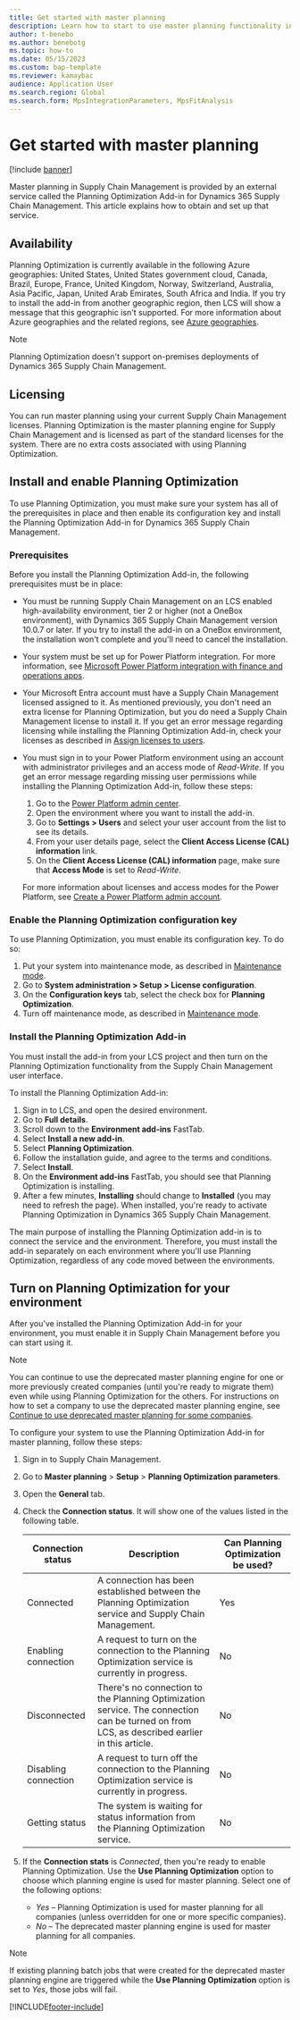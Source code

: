 ```yaml
---
title: Get started with master planning
description: Learn how to start to use master planning functionality in Dynamics 365 Supply Chain Management, including outlines on availability and licensing. 
author: t-benebo
ms.author: benebotg
ms.topic: how-to
ms.date: 05/15/2023
ms.custom: bap-template
ms.reviewer: kamaybac
audience: Application User
ms.search.region: Global
ms.search.form: MpsIntegrationParameters, MpsFitAnalysis
---
```


# Get started with master planning

[!include [banner](../../includes/banner.md)]

Master planning in Supply Chain Management is provided by an external service called the Planning Optimization Add-in for Dynamics 365 Supply Chain Management. This article explains how to obtain and set up that service.

## Availability

Planning Optimization is currently available in the following Azure geographies: United States, United States government cloud, Canada, Brazil, Europe, France, United Kingdom, Norway, Switzerland, Australia, Asia Pacific, Japan, United Arab Emirates, South Africa and India. If you try to install the add-in from another geographic region, then LCS will show a message that this geographic isn't supported. For more information about Azure geographies and the related regions, see [Azure geographies](https://azure.microsoft.com/global-infrastructure/geographies/#geographies).

> [!NOTE]
> Planning Optimization doesn't support on-premises deployments of Dynamics 365 Supply Chain Management.

## Licensing

You can run master planning using your current Supply Chain Management licenses. Planning Optimization is the master planning engine for Supply Chain Management and is licensed as part of the standard licenses for the system. There are no extra costs associated with using Planning Optimization.

## <a name="install-enable-po"></a>Install and enable Planning Optimization

To use Planning Optimization, you must make sure your system has all of the prerequisites in place and then enable its configuration key and install the Planning Optimization Add-in for Dynamics 365 Supply Chain Management.

### Prerequisites

Before you install the Planning Optimization Add-in, the following prerequisites must be in place:

- You must be running Supply Chain Management on an LCS enabled high-availability environment, tier 2 or higher (not a OneBox environment), with Dynamics 365 Supply Chain Management version 10.0.7 or later. If you try to install the add-in on a OneBox environment, the installation won't complete and you'll need to cancel the installation.

- Your system must be set up for Power Platform integration. For more information, see [Microsoft Power Platform integration with finance and operations apps](../../../fin-ops-core/dev-itpro/power-platform/overview.md).

- Your Microsoft Entra account must have a Supply Chain Management licensed assigned to it. As mentioned previously, you don't need an extra license for Planning Optimization, but you do need a Supply Chain Management license to install it. If you get an error message regarding licensing while installing the Planning Optimization Add-in, check your licenses as described in [Assign licenses to users](/microsoft-365/admin/manage/assign-licenses-to-users).

- You must sign in to your Power Platform environment using an account with administrator privileges and an access mode of *Read-Write*. If you get an error message regarding missing user permissions while installing the Planning Optimization Add-in, follow these steps:
    1. Go to the [Power Platform admin center](https://admin.powerplatform.microsoft.com/).
    1. Open the environment where you want to install the add-in.
    1. Go to **Settings \> Users** and select your user account from the list to see its details.
    1. From your user details page, select the **Client Access License (CAL) information** link.
    1. On the **Client Access License (CAL) information** page, make sure that **Access Mode** is set to *Read-Write*.
  
    For more information about licenses and access modes for the Power Platform, see [Create a Power Platform admin account](/power-platform/admin/global-service-administrators-can-administer-without-license#create-a-power-platform-admin-account).

### Enable the Planning Optimization configuration key

To use Planning Optimization, you must enable its configuration key. To do so:

1. Put your system into maintenance mode, as described in [Maintenance mode](../../../fin-ops-core/dev-itpro/sysadmin/maintenance-mode.md).
1. Go to **System administration \> Setup \> License configuration**.
1. On the **Configuration keys** tab, select the check box for **Planning Optimization**.
1. Turn off maintenance mode, as described in [Maintenance mode](../../../fin-ops-core/dev-itpro/sysadmin/maintenance-mode.md).

### Install the Planning Optimization Add-in

You must install the add-in from your LCS project and then turn on the Planning Optimization functionality from the Supply Chain Management user interface.

To install the Planning Optimization Add-in:

1. Sign in to LCS, and open the desired environment.
1. Go to **Full details**.
1. Scroll down to the **Environment add-ins** FastTab.
1. Select **Install a new add-in**.
1. Select **Planning Optimization**.
1. Follow the installation guide, and agree to the terms and conditions.
1. Select **Install**.
1. On the **Environment add-ins** FastTab, you should see that Planning Optimization is installing.
1. After a few minutes, **Installing** should change to **Installed** (you may need to refresh the page). When installed, you're ready to activate Planning Optimization in Dynamics 365 Supply Chain Management.

The main purpose of installing the Planning Optimization add-in is to connect the service and the environment. Therefore, you must install the add-in separately on each environment where you'll use Planning Optimization, regardless of any code moved between the environments.

## Turn on Planning Optimization for your environment

After you've installed the Planning Optimization Add-in for your environment, you must enable it in Supply Chain Management before you can start using it.

> [!NOTE]
> You can continue to use the deprecated master planning engine for one or more previously created companies (until you're ready to migrate them) even while using Planning Optimization for the others. For instructions on how to set a company to use the deprecated master planning engine, see [Continue to use deprecated master planning for some companies](../continue-using-deprecated-planning.md).

To configure your system to use the Planning Optimization Add-in for master planning, follow these steps:

1. Sign in to Supply Chain Management.
1. Go to **Master planning** \> **Setup** \> **Planning Optimization parameters**.
1. Open the **General** tab.
1. Check the **Connection status**. It will show one of the values listed in the following table.

    | Connection status | Description | Can Planning Optimization be used? |
    |---|---|---|
    | Connected | A connection has been established between the Planning Optimization service and Supply Chain Management. | Yes |
    | Enabling connection | A request to turn on the connection to the Planning Optimization service is currently in progress. | No |
    | Disconnected | There's no connection to the Planning Optimization service. The connection can be turned on from LCS, as described earlier in this article. | No |
    | Disabling connection | A request to turn off the connection to the Planning Optimization service is currently in progress. | No |
    | Getting status | The system is waiting for status information from the Planning Optimization service. | No |

1. If the **Connection stats** is *Connected*, then you're ready to enable Planning Optimization. Use the **Use Planning Optimization** option to choose which planning engine is used for master planning. Select one of the following options:

    - *Yes* – Planning Optimization is used for master planning for all companies (unless overridden for one or more specific companies).
    - *No* – The deprecated master planning engine is used for master planning for all companies.

> [!NOTE]
> If existing planning batch jobs that were created for the deprecated master planning engine are triggered while the **Use Planning Optimization** option is set to *Yes*, those jobs will fail.

[!INCLUDE[footer-include](../../../includes/footer-banner.md)]

